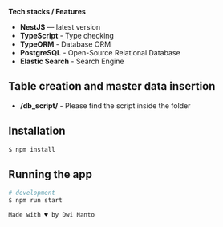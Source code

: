 
**Tech stacks / Features**

- **NestJS** — latest version
- **TypeScript** - Type checking
- **TypeORM** - Database ORM
- **PostgreSQL** - Open-Source Relational Database
- **Elastic Search** - Search Engine

## Table creation and master data insertion

- **/db_script/** - Please find the script inside the folder

## Installation

```bash
$ npm install
```

## Running the app

```bash
# development
$ npm run start

Made with ♥ by Dwi Nanto
